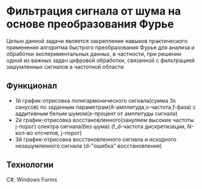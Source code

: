 # Фильтрация сигнала от шума на основе преобразования Фурье
 Целью данной задачи является закрепление навыков практического применения алгоритма быстрого преобразования Фурье для анализа и обработки экспериментальных данных, в частности, при решении одной из важных задач цифровой обработки, связанной с фильтрацией зашумленных сигналов в частотной области. 
## Функционал
- 1й график-отрисовка полигармонического сигнала(сумма 3х синусов) по заданным параметрам(A-амплитуда,v-частота,f-фаза) с аддитивным белым шумом(a-процент от амплитуды сигнала)
- 2й график-отрисовка восстановленного(зануляем высокие частоты j-порог) спектра сигнала(без шума) (f_d-частота дискретизации, N-кол-во отсчетов, j-порог)
- 3й график-отрисовка восстановленного сигнала и исходного незашумленного сигнала (d-"ошибка" восстановления)
## Технологии
C#, Windows Forms
